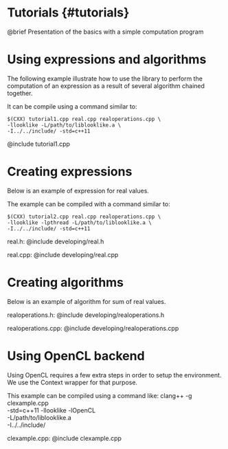 Tutorials {#tutorials}
=========

@brief Presentation of the basics with a simple computation program


Using expressions and algorithms
================================

The following example illustrate how to use the library to perform the
computation of an expression as a result of several algorithm chained
together.

It can be compile using a command similar to:

    $(CXX) tutorial1.cpp real.cpp realoperations.cpp \
    -llooklike -L/path/to/liblooklike.a \
    -I../../include/ -std=c++11

@include tutorial1.cpp


Creating expressions
====================

Below is an example of expression for real values.

The example can be compiled with a command similar to:

    $(CXX) tutorial2.cpp real.cpp realoperations.cpp \
    -llooklike -lpthread -L/path/to/liblooklike.a \
    -I../../include/ -std=c++11

real.h:
@include developing/real.h

real.cpp:
@include developing/real.cpp


Creating algorithms
===================

Below is an example of algorithm for sum of real values.

realoperations.h:
@include developing/realoperations.h

realoperations.cpp:
@include developing/realoperations.cpp


Using OpenCL backend
====================

Using OpenCL requires a few extra steps in order to setup the environment.
We use the Context wrapper for that purpose.

This example can be compiled using a command like:
    clang++ -g clexample.cpp \
    -std=c++11 -llooklike -lOpenCL \
    -L/path/to/liblooklike.a \
    -I../../include/

clexample.cpp:
@include clexample.cpp
